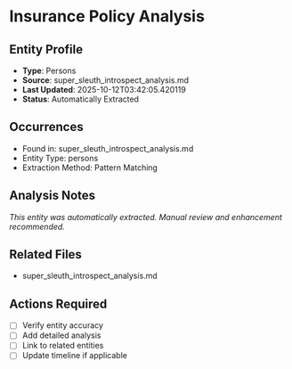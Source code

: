 # Insurance Policy Analysis

## Entity Profile
- **Type**: Persons
- **Source**: super_sleuth_introspect_analysis.md
- **Last Updated**: 2025-10-12T03:42:05.420119
- **Status**: Automatically Extracted

## Occurrences
- Found in: super_sleuth_introspect_analysis.md
- Entity Type: persons
- Extraction Method: Pattern Matching

## Analysis Notes
*This entity was automatically extracted. Manual review and enhancement recommended.*

## Related Files
- super_sleuth_introspect_analysis.md

## Actions Required
- [ ] Verify entity accuracy
- [ ] Add detailed analysis
- [ ] Link to related entities
- [ ] Update timeline if applicable
